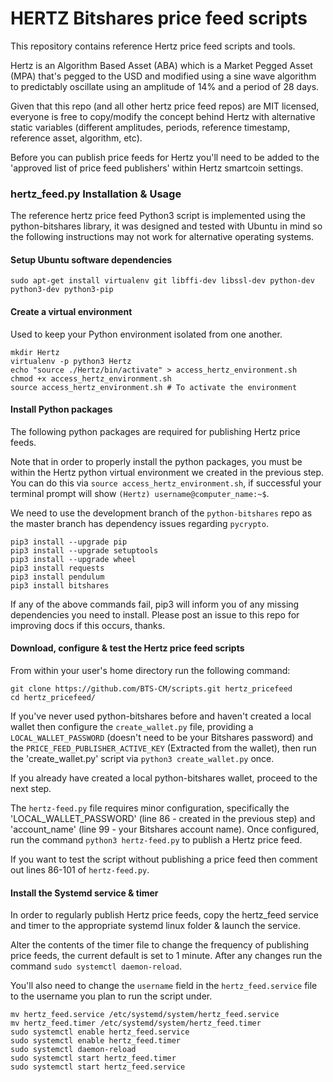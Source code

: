 # HERTZ Bitshares price feed scripts

This repository contains reference Hertz price feed scripts and tools.

Hertz is an Algorithm Based Asset (ABA) which is a Market Pegged Asset (MPA) that's pegged to the USD and modified using a sine wave algorithm to predictably oscillate using an amplitude of 14% and a period of 28 days.

Given that this repo (and all other hertz price feed repos) are MIT licensed, everyone is free to copy/modify the concept behind Hertz with alternative static variables (different amplitudes, periods, reference timestamp, reference asset, algorithm, etc).

Before you can publish price feeds for Hertz you'll need to be added to the 'approved list of price feed publishers' within Hertz smartcoin settings.

### hertz_feed.py Installation & Usage

The reference hertz price feed Python3 script is implemented using the python-bitshares library, it was designed and tested with Ubuntu in mind so the following instructions may not work for alternative operating systems.

#### Setup Ubuntu software dependencies

`sudo apt-get install virtualenv git libffi-dev libssl-dev python-dev python3-dev python3-pip`

#### Create a virtual environment

Used to keep your Python environment isolated from one another.

```
mkdir Hertz
virtualenv -p python3 Hertz
echo "source ./Hertz/bin/activate" > access_hertz_environment.sh
chmod +x access_hertz_environment.sh
source access_hertz_environment.sh # To activate the environment
```

#### Install Python packages

The following python packages are required for publishing Hertz price feeds.

Note that in order to properly install the python packages, you must be within the Hertz python virtual environment we created in the previous step. You can do this via `source access_hertz_environment.sh`, if successful your terminal prompt will show `(Hertz) username@computer_name:~$`.

We need to use the development branch of the `python-bitshares` repo as the master branch has dependency issues regarding `pycrypto`.

```
pip3 install --upgrade pip
pip3 install --upgrade setuptools
pip3 install --upgrade wheel
pip3 install requests
pip3 install pendulum
pip3 install bitshares
```

If any of the above commands fail, pip3 will inform you of any missing dependencies you need to install. Please post an issue to this repo for improving docs if this occurs, thanks.

#### Download, configure & test the Hertz price feed scripts

From within your user's home directory run the following command:

```
git clone https://github.com/BTS-CM/scripts.git hertz_pricefeed
cd hertz_pricefeed/
```

If you've never used python-bitshares before and haven't created a local wallet then configure the `create_wallet.py` file, providing a `LOCAL_WALLET_PASSWORD` (doesn't need to be your Bitshares password) and the `PRICE_FEED_PUBLISHER_ACTIVE_KEY` (Extracted from the wallet), then run the 'create_wallet.py' script via `python3 create_wallet.py` once.

If you already have created a local python-bitshares wallet, proceed to the next step.

The `hertz-feed.py` file requires minor configuration, specifically the 'LOCAL_WALLET_PASSWORD' (line 86 - created in the previous step) and 'account_name' (line 99 - your Bitshares account name). Once configured, run the command `python3 hertz-feed.py` to publish a Hertz price feed.

If you want to test the script without publishing a price feed then comment out lines 86-101 of `hertz-feed.py`.

#### Install the Systemd service & timer

In order to regularly publish Hertz price feeds, copy the hertz_feed service and timer to the appropriate systemd linux folder & launch the service.

Alter the contents of the timer file to change the frequency of publishing price feeds, the current default is set to 1 minute. After any changes run the command `sudo systemctl daemon-reload`.

You'll also need to change the `username` field in the `hertz_feed.service` file to the username you plan to run the script under.

```
mv hertz_feed.service /etc/systemd/system/hertz_feed.service
mv hertz_feed.timer /etc/systemd/system/hertz_feed.timer
sudo systemctl enable hertz_feed.service
sudo systemctl enable hertz_feed.timer
sudo systemctl daemon-reload
sudo systemctl start hertz_feed.timer
sudo systemctl start hertz_feed.service
```

